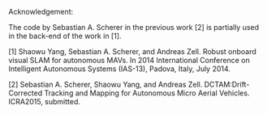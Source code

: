 Acknowledgement: 

The code by Sebastian A. Scherer in the previous work [2] is partially used in the back-end of the work in [1].

[1] Shaowu Yang, Sebastian A. Scherer, and Andreas Zell. Robust onboard visual SLAM for autonomous MAVs. 
In 2014 International Conference on Intelligent Autonomous Systems (IAS-13), Padova, Italy, July 2014.

[2] Sebastian A. Scherer, Shaowu Yang, and Andreas Zell. DCTAM:Drift-Corrected Tracking and Mapping for Autonomous Micro Aerial Vehicles. 
ICRA2015, submitted.

